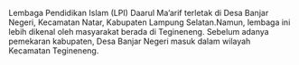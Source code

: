 Lembaga Pendidikan Islam (LPI) Daarul Ma’arif terletak di Desa Banjar Negeri, Kecamatan Natar, Kabupaten Lampung Selatan.Namun, lembaga ini lebih dikenal oleh masyarakat berada di Tegineneng. Sebelum adanya pemekaran kabupaten, Desa Banjar Negeri masuk dalam wilayah Kecamatan Tegineneng.
